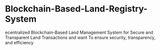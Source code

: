 # Blockchain-Based-Land-Registry-System
ecentralized Blockchain-Based Land Management System for Secure and Transparent Land Transactions and want To ensure security, transparency, and efficiency
